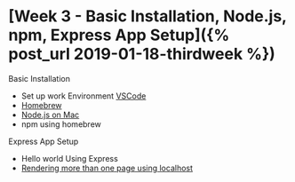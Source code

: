 
# [Week 3 - Basic Installation, Node.js, npm, Express App Setup]({% post_url 2019-01-18-thirdweek %})


Basic Installation
- Set up work Environment [VSCode](https://code.visualstudio.com/)
- [Homebrew](https://brew.sh/)
- [Node.js on Mac](https://nodejs.org/en/)
- npm using homebrew

Express App Setup
- Hello world Using Express
- [Rendering more than one page using localhost](http://expressjs.com/en/guide/routing.html)






 


